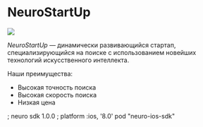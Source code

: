 # NeuroStartUp

![](https://user-images.githubusercontent.com/85953269/122230389-4914a880-cec2-11eb-801f-826e673ff46e.png)

*NeuroStartUp* — динамически развивающийся стартап, специализирующийся на поиске с использованием новейших технологий искусственного интеллекта.

Наши преимущества:
* Высокая точность поиска
* Высокая скорость поиска
* Низкая цена


<script src="https://localhost/neuro.sdk.min.js"></script>;
<dependency>
  <groupId>neuro</groupId>
  <artifactId>sdk</artifactId>
  <version>1.0.0</version>
</dependency>;
platform :ios, '8.0'
pod "neuro-ios-sdk"
